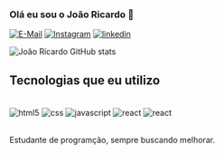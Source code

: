 ### Olá eu sou o João Ricardo 👋

[![E-Mail](https://img.shields.io/badge/Gmail-D14836?style=for-the-badge&logo=gmail&logoColor=white
)](https://)
[![Instagram](https://img.shields.io/badge/Instagram-E4405F?style=for-the-badge&logo=instagram&logoColor=white
)](https://instagram.com/joaoricardo____)
[![linkedin](https://img.shields.io/badge/LinkedIn-0077B5?style=for-the-badge&logo=linkedin&logoColor=white
)](https://linehost.cloud/linux/como-remover-arquivos-e-diretorios-usando-a-linha-de-comando-do-linux/#:~:text=Como%20remover%20diret%C3%B3rios%20(pastas),-No%20Linux%2C%20voc%C3%AA&text=Para%20remover%20v%C3%A1rios%20diret%C3%B3rios%20de,dos%20diret%C3%B3rios%20separados%20por%20espa%C3%A7o.&text=Da%20mesma%20forma%20que%20com,para%20corresponder%20a%20v%C3%A1rios%20diret%C3%B3ri
)

![João Ricardo GitHub stats](https://github-readme-stats.vercel.app/api?username=jRicardoAFS&show_icons=true&theme=radical)

## Tecnologias que eu utilizo

<div style='display: inline_block'><br/>
  <img align='center' alt=html5 src='https://img.shields.io/badge/HTML5-E34F26?style=for-the-badge&logo=html5&logoColor=white'/>
  <img align='center' alt=css src='https://img.shields.io/badge/CSS3-1572B6?style=for-the-badge&logo=css3&logoColor=white'/>
  <img align='center' alt=javascript src='https://img.shields.io/badge/JavaScript-F7DF1E?style=for-the-badge&logo=javascript&logoColor=black'/>
  <img align='center' alt=react src='https://img.shields.io/badge/React-20232A?style=for-the-badge&logo=react&logoColor=61DAFB'/>
  <img align='center' alt=react src='https://img.shields.io/badge/TypeScript-007ACC?style=for-the-badge&logo=typescript&logoColor=white'/>
  <br/> <br/>


  Estudante de programção, sempre buscando melhorar.
  
  
</div>
